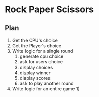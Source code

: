 # Rock Paper Scissors

## Plan

1) Get the CPU's choice
2) Get the Player's choice
3) Write logic for a single round
   1) generate cpu choice
   2) ask for users choice
   3) display choices
   4) display winner
   5) display scores
   6) ask to play another round
4) Write logic for an entire game
   1) 